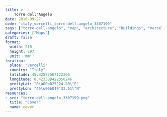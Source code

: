 ```yaml
---
title: > 
    Torre dell'Angelo
date: 2018-09-27
code: "italy_vercelli_torre-dell-angelo_3307199"
tags: ["torre-dell-angelo", "map", "architecture", "buildings", "Vercelli", "Italy"]
categories: ["Maps"]
draft: false
format:
  width: 210
  height: 297
  unit: 'mm'
location:
  place: "Vercelli"
  country: "Italy"
  latitude: 45.32597567122366
  longitude: 8.423389422350246
  prettyLat: "8\u00b025'24.20\"E"
  prettyLon: "45\u00b019'33.51\"N"
resources:
- src: "torre-dell-angelo_3307199.png"
  title: "Cover"
  name: cover
---
```

